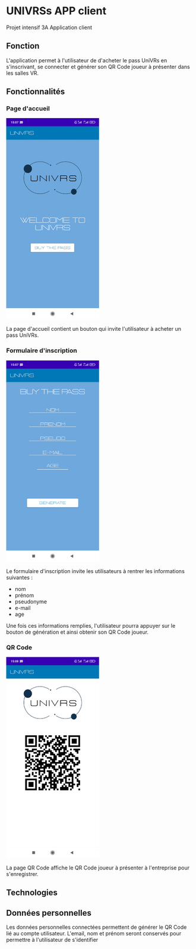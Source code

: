 # UNIVRSs APP client  
Projet intensif 3A Application client

## Fonction  
L'application permet à l'utilisateur de d'acheter le pass UniVRs en s'inscrivant, se connecter et générer son QR Code joueur à présenter dans les salles VR.

## Fonctionnalités
### Page d'accueil
<img src="img/homepage.univrs.client.jpg" width="250" height="542">

La page d'accueil contient un bouton qui invite l'utilisateur à acheter un pass UniVRs.

### Formulaire d'inscription
<img src="img/subscriptionform.univrs.client.jpg" width="250" height="542">

Le formulaire d'inscription invite les utilisateurs à rentrer les informations suivantes :
- nom
- prénom
- pseudonyme
- e-mail
- age

Une fois ces informations remplies, l'utilisateur pourra appuyer sur le bouton de génération et ainsi obtenir son QR Code joueur.

### QR Code
<img src="img/qrcode.univrs.client.jpg" width="250" height="542">

La page QR Code affiche le QR Code joueur à présenter à l'entreprise pour s'enregistrer.

## Technologies  


## Données personnelles  
Les données personnelles connectées permettent de générer le QR Code lié au compte utilisateur.
L'email, nom et prénom seront conservés pour permettre à l'utilisateur de s'identifier
